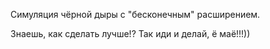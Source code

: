 Симуляция чёрной дыры с "бесконечным" расширением.

Знаешь, как сделать лучше!? Так иди и делай, ё маё!!!))
